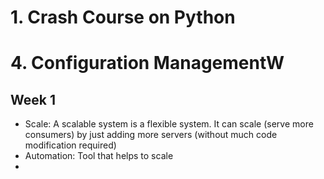 # 1. Crash Course on Python


# 4. Configuration ManagementW

## Week 1

- Scale: A scalable system is a flexible system. It can scale (serve more consumers) by just adding more servers (without much code modification required)
- Automation: Tool that helps to scale
- 

